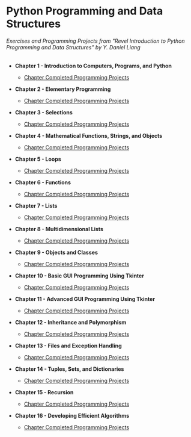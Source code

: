 # Python Programming and Data Structures
###### Exercises and Programming Projects from "Revel Introduction to Python Programming and Data Structures" by Y. Daniel Liang

- **Chapter 1 - Introduction to Computers, Programs, and Python**
    - [Chapter Completed Programming Projects](https://github.com/MrBanh/SJCC-CIS024C-Python/tree/master/Chapter%2001)

- **Chapter 2 - Elementary Programming**
    - [Chapter Completed Programming Projects](https://github.com/MrBanh/Python-Programming-and-Data-Structures/tree/master/Chapter%2002)

- **Chapter 3 - Selections**
    - [Chapter Completed Programming Projects](https://github.com/MrBanh/SJCC-CIS024C-Python/tree/master/Chapter%2003)

- **Chapter 4 - Mathematical Functions, Strings, and Objects**
    - [Chapter Completed Programming Projects](https://github.com/MrBanh/SJCC-CIS024C-Python/tree/master/Chapter%2004)

- **Chapter 5 - Loops**
    - [Chapter Completed Programming Projects](https://github.com/MrBanh/SJCC-CIS024C-Python/tree/master/Chapter%2005)
- **Chapter 6 - Functions**
    - [Chapter Completed Programming Projects](https://github.com/MrBanh/SJCC-CIS024C-Python/tree/master/Chapter%2006)
- **Chapter 7 - Lists**
    - [Chapter Completed Programming Projects](https://github.com/MrBanh/SJCC-CIS024C-Python/tree/master/Chapter%2007)
- **Chapter 8 - Multidimensional Lists**
    - [Chapter Completed Programming Projects](https://github.com/MrBanh/SJCC-CIS024C-Python/tree/master/Chapter%2008)
- **Chapter 9 - Objects and Classes**
    - [Chapter Completed Programming Projects](https://github.com/MrBanh/Python-Programming-and-Data-Structures/tree/master/Chapter%2009)
- **Chapter 10 - Basic GUI Programming Using Tkinter**
    - [Chapter Completed Programming Projects](https://github.com/MrBanh/Python-Programming-and-Data-Structures/tree/master/Chapter%2010)
- **Chapter 11 - Advanced GUI Programming Using Tkinter**
    - [Chapter Completed Programming Projects](https://github.com/MrBanh/Python-Programming-and-Data-Structures/tree/master/Chapter%2011)
- **Chapter 12 - Inheritance and Polymorphism**
    - [Chapter Completed Programming Projects](https://github.com/MrBanh/Python-Programming-and-Data-Structures/tree/master/Chapter%2012)
- **Chapter 13 - Files and Exception Handling**
    - [Chapter Completed Programming Projects](https://github.com/MrBanh/Python-Programming-and-Data-Structures/tree/master/Chapter%2013)
- **Chapter 14 - Tuples, Sets, and Dictionaries**
    - [Chapter Completed Programming Projects](https://github.com/MrBanh/Python-Programming-and-Data-Structures/tree/master/Chapter%2014)
- **Chapter 15 - Recursion**
    - [Chapter Completed Programming Projects](https://github.com/MrBanh/Python-Programming-and-Data-Structures/tree/master/Chapter%2015)
- **Chapter 16 - Developing Efficient Algorithms**
    - [Chapter Completed Programming Projects](https://github.com/MrBanh/Python-Programming-and-Data-Structures/tree/master/Chapter%2016)